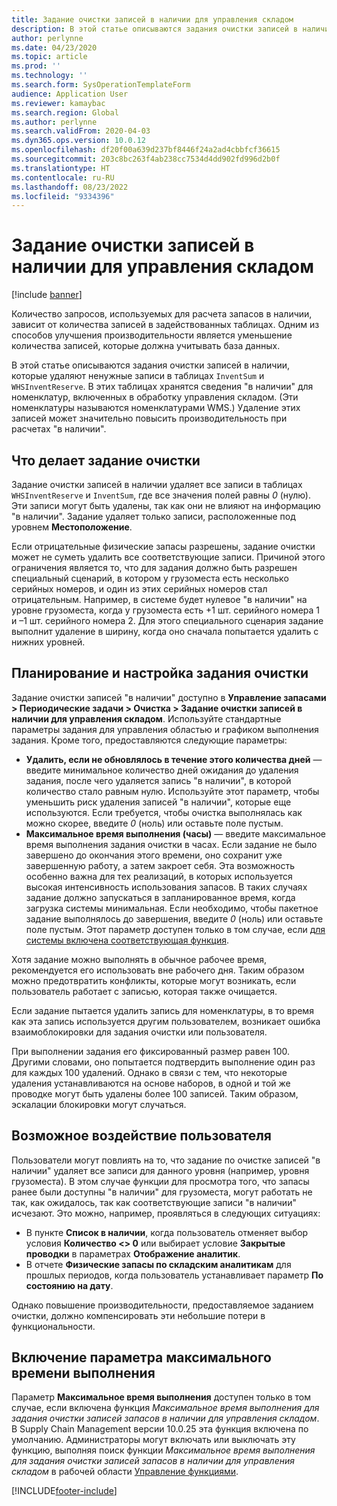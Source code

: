 ```yaml
---
title: Задание очистки записей в наличии для управления складом
description: В этой статье описываются задания очистки записей в наличии, которые помогают повысить производительность системы, определяя и удаляя связанные, но ненужные записи.
author: perlynne
ms.date: 04/23/2020
ms.topic: article
ms.prod: ''
ms.technology: ''
ms.search.form: SysOperationTemplateForm
audience: Application User
ms.reviewer: kamaybac
ms.search.region: Global
ms.author: perlynne
ms.search.validFrom: 2020-04-03
ms.dyn365.ops.version: 10.0.12
ms.openlocfilehash: df20f00a639d237bf8446f24a2ad4cbbfcf36615
ms.sourcegitcommit: 203c8bc263f4ab238cc7534d4dd902fd996d2b0f
ms.translationtype: HT
ms.contentlocale: ru-RU
ms.lasthandoff: 08/23/2022
ms.locfileid: "9334396"
---
```

# <a name="warehouse-management-on-hand-entries-cleanup-job"></a>Задание очистки записей в наличии для управления складом

[!include [banner](../includes/banner.md)]

Количество запросов, используемых для расчета запасов в наличии, зависит от количества записей в задействованных таблицах. Одним из способов улучшения производительности является уменьшение количества записей, которые должна учитывать база данных.

В этой статье описываются задания очистки записей в наличии, которые удаляют ненужные записи в таблицах `InventSum` и `WHSInventReserve`. В этих таблицах хранятся сведения "в наличии" для номенклатур, включенных в обработку управления складом. (Эти номенклатуры называются номенклатурами WMS.) Удаление этих записей может значительно повысить производительность при расчетах "в наличии".

## <a name="what-the-cleanup-job-does"></a>Что делает задание очистки

Задание очистки записей в наличии удаляет все записи в таблицах `WHSInventReserve` и `InventSum`, где все значения полей равны *0* (нулю). Эти записи могут быть удалены, так как они не влияют на информацию "в наличии". Задание удаляет только записи, расположенные под уровнем **Местоположение**.

Если отрицательные физические запасы разрешены, задание очистки может не суметь удалить все соответствующие записи. Причиной этого ограничения является то, что для задания должно быть разрешен специальный сценарий, в котором у грузоместа есть несколько серийных номеров, и один из этих серийных номеров стал отрицательным. Например, в системе будет нулевое "в наличии" на уровне грузоместа, когда у грузоместа есть +1 шт. серийного номера 1 и –1 шт. серийного номера 2. Для этого специального сценария задание выполнит удаление в ширину, когда оно сначала попытается удалить с нижних уровней.

## <a name="schedule-and-configure-the-cleanup-job"></a>Планирование и настройка задания очистки

Задание очистки записей "в наличии" доступно в **Управление запасами \> Периодические задачи \> Очистка \> Задание очистки записей в наличии для управления складом**. Используйте стандартные параметры задания для управления областью и графиком выполнения задания. Кроме того, предоставляются следующие параметры:

- **Удалить, если не обновлялось в течение этого количества дней** — введите минимальное количество дней ожидания до удаления задания, после чего удаляется запись "в наличии", в которой количество стало равным нулю. Используйте этот параметр, чтобы уменьшить риск удаления записей "в наличии", которые еще используются. Если требуется, чтобы очистка выполнялась как можно скорее, введите *0* (ноль) или оставьте поле пустым.
- **Максимальное время выполнения (часы)** — введите максимальное время выполнения задания очистки в часах. Если задание не было завершено до окончания этого времени, оно сохранит уже завершенную работу, а затем закроет себя. Эта возможность особенно важна для тех реализаций, в которых используется высокая интенсивность использования запасов. В таких случаях задание должно запускаться в запланированное время, когда загрузка системы минимальная. Если необходимо, чтобы пакетное задание выполнялось до завершения, введите *0* (ноль) или оставьте поле пустым. Этот параметр доступен только в том случае, если [для системы включена соответствующая функция](#max-execution-time).

Хотя задание можно выполнять в обычное рабочее время, рекомендуется его использовать вне рабочего дня. Таким образом можно предотвратить конфликты, которые могут возникать, если пользователь работает с записью, которая также очищается.

Если задание пытается удалить запись для номенклатуры, в то время как эта запись используется другим пользователем, возникает ошибка взаимоблокировки для задания очистки или пользователя.

При выполнении задания его фиксированный размер равен 100. Другими словами, оно попытается подтвердить выполнение один раз для каждых 100 удалений. Однако в связи с тем, что некоторые удаления устанавливаются на основе наборов, в одной и той же проводке могут быть удалены более 100 записей. Таким образом, эскалации блокировки могут случаться.

## <a name="possible-user-impact"></a>Возможное воздействие пользователя

Пользователи могут повлиять на то, что задание по очистке записей "в наличии" удаляет все записи для данного уровня (например, уровня грузоместа). В этом случае функции для просмотра того, что запасы ранее были доступны "в наличии" для грузоместа, могут работать не так, как ожидалось, так как соответствующие записи "в наличии" исчезают. Это можно, например, проявляться в следующих ситуациях:

- В пункте **Список в наличии**, когда пользователь отменяет выбор условия **Количество \<\> 0** или выбирает условие **Закрытые проводки** в параметрах **Отображение аналитик**.
- В отчете **Физические запасы по складским аналитикам** для прошлых периодов, когда пользователь устанавливает параметр **По состоянию на дату**.

Однако повышение производительности, предоставляемое заданием очистки, должно компенсировать эти небольшие потери в функциональности.

## <a name="make-the-maximum-execution-time-setting-available"></a><a name="max-execution-time"></a>Включение параметра максимального времени выполнения

Параметр **Максимальное время выполнения** доступен только в том случае, если включена функция *Максимальное время выполнения для задания очистки записей запасов в наличии для управления складом*. В Supply Chain Management версии 10.0.25 эта функция включена по умолчанию. Администраторы могут включать или выключать эту функцию, выполняя поиск функции *Максимальное время выполнения для задания очистки записей запасов в наличии для управления складом* в рабочей области [Управление функциями](../../fin-ops-core/fin-ops/get-started/feature-management/feature-management-overview.md).


[!INCLUDE[footer-include](../../includes/footer-banner.md)]